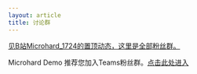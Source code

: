 ```yaml
---
layout: article
title: 讨论群
---
```


[见B站Microhard_1724的置顶动态，这里是全部粉丝群。](https://m.bilibili.com/space/1684665013?plat_id=1&share_from=space&share_medium=iphone&share_plat=ios&share_session_id=39E50ACB-4538-4693-8B35-7F7F90730A36&share_source=COPY&share_tag=s_i&timestamp=1690424495&unique_k=sNhj8Dr)

Microhard Demo 推荐您加入Teams粉丝群。[点击此处进入](https://teams.live.com/l/invite/FEABWIvHiuVkeDqsQY)
